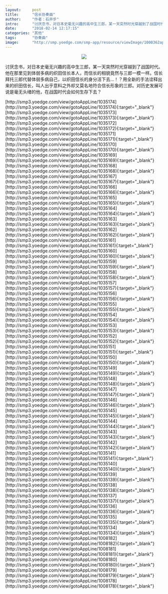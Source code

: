 ```yaml
---
layout:     post
title:      "信长协奏曲"
author:     "作者：石井步"
intro:      "讨厌念书，对日本史毫无兴趣的高中生三郎，某一天突然时光穿越到了战国时代。他在那里见到体弱多病的织田信长本人，而信长的相貌竟然与三郎一模一样。信长拜托三郎代替体弱多病自己，以织田信长的身分活下去…！？用全新的手法诠释出来的织田信长，叫人出乎意料之外却又莫名地符合信长形象的三郎。对历史发展可说是毫无头绪的他，在战国时代会如何生存下去？"
date:       "2018-02-14 12:17:15"
categories: "其他"
tags:       "协奏曲"
image:      "http://smp.yoedge.com/smp-app/resource/viewImage/1000362appline.png"
---
```

<div style="text-align: center">
<p><img src="http://smp.yoedge.com/smp-app/resource/viewImage/1000362appline.png"/></p>
</div>
<p class="post-meta">
<span>讨厌念书，对日本史毫无兴趣的高中生三郎，某一天突然时光穿越到了战国时代。他在那里见到体弱多病的织田信长本人，而信长的相貌竟然与三郎一模一样。信长拜托三郎代替体弱多病自己，以织田信长的身分活下去…！？用全新的手法诠释出来的织田信长，叫人出乎意料之外却又莫名地符合信长形象的三郎。对历史发展可说是毫无头绪的他，在战国时代会如何生存下去？</span>
</p>
[http://smp3.yoedge.com/view/gotoAppLine/1035174](http://smp3.yoedge.com/view/gotoAppLine/1035174){:target="_blank"}
[http://smp3.yoedge.com/view/gotoAppLine/1035173](http://smp3.yoedge.com/view/gotoAppLine/1035173){:target="_blank"}
[http://smp3.yoedge.com/view/gotoAppLine/1035172](http://smp3.yoedge.com/view/gotoAppLine/1035172){:target="_blank"}
[http://smp3.yoedge.com/view/gotoAppLine/1035171](http://smp3.yoedge.com/view/gotoAppLine/1035171){:target="_blank"}
[http://smp3.yoedge.com/view/gotoAppLine/1035170](http://smp3.yoedge.com/view/gotoAppLine/1035170){:target="_blank"}
[http://smp3.yoedge.com/view/gotoAppLine/1035169](http://smp3.yoedge.com/view/gotoAppLine/1035169){:target="_blank"}
[http://smp3.yoedge.com/view/gotoAppLine/1035168](http://smp3.yoedge.com/view/gotoAppLine/1035168){:target="_blank"}
[http://smp3.yoedge.com/view/gotoAppLine/1035167](http://smp3.yoedge.com/view/gotoAppLine/1035167){:target="_blank"}
[http://smp3.yoedge.com/view/gotoAppLine/1035166](http://smp3.yoedge.com/view/gotoAppLine/1035166){:target="_blank"}
[http://smp3.yoedge.com/view/gotoAppLine/1035165](http://smp3.yoedge.com/view/gotoAppLine/1035165){:target="_blank"}
[http://smp3.yoedge.com/view/gotoAppLine/1035164](http://smp3.yoedge.com/view/gotoAppLine/1035164){:target="_blank"}
[http://smp3.yoedge.com/view/gotoAppLine/1035163](http://smp3.yoedge.com/view/gotoAppLine/1035163){:target="_blank"}
[http://smp3.yoedge.com/view/gotoAppLine/1035162](http://smp3.yoedge.com/view/gotoAppLine/1035162){:target="_blank"}
[http://smp3.yoedge.com/view/gotoAppLine/1035161](http://smp3.yoedge.com/view/gotoAppLine/1035161){:target="_blank"}
[http://smp3.yoedge.com/view/gotoAppLine/1035160](http://smp3.yoedge.com/view/gotoAppLine/1035160){:target="_blank"}
[http://smp3.yoedge.com/view/gotoAppLine/1035159](http://smp3.yoedge.com/view/gotoAppLine/1035159){:target="_blank"}
[http://smp3.yoedge.com/view/gotoAppLine/1035158](http://smp3.yoedge.com/view/gotoAppLine/1035158){:target="_blank"}
[http://smp3.yoedge.com/view/gotoAppLine/1035157](http://smp3.yoedge.com/view/gotoAppLine/1035157){:target="_blank"}
[http://smp3.yoedge.com/view/gotoAppLine/1035156](http://smp3.yoedge.com/view/gotoAppLine/1035156){:target="_blank"}
[http://smp3.yoedge.com/view/gotoAppLine/1035155](http://smp3.yoedge.com/view/gotoAppLine/1035155){:target="_blank"}
[http://smp3.yoedge.com/view/gotoAppLine/1035154](http://smp3.yoedge.com/view/gotoAppLine/1035154){:target="_blank"}
[http://smp3.yoedge.com/view/gotoAppLine/1035153](http://smp3.yoedge.com/view/gotoAppLine/1035153){:target="_blank"}
[http://smp3.yoedge.com/view/gotoAppLine/1035152](http://smp3.yoedge.com/view/gotoAppLine/1035152){:target="_blank"}
[http://smp3.yoedge.com/view/gotoAppLine/1035151](http://smp3.yoedge.com/view/gotoAppLine/1035151){:target="_blank"}
[http://smp3.yoedge.com/view/gotoAppLine/1035150](http://smp3.yoedge.com/view/gotoAppLine/1035150){:target="_blank"}
[http://smp3.yoedge.com/view/gotoAppLine/1035149](http://smp3.yoedge.com/view/gotoAppLine/1035149){:target="_blank"}
[http://smp3.yoedge.com/view/gotoAppLine/1035148](http://smp3.yoedge.com/view/gotoAppLine/1035148){:target="_blank"}
[http://smp3.yoedge.com/view/gotoAppLine/1035147](http://smp3.yoedge.com/view/gotoAppLine/1035147){:target="_blank"}
[http://smp3.yoedge.com/view/gotoAppLine/1035146](http://smp3.yoedge.com/view/gotoAppLine/1035146){:target="_blank"}
[http://smp3.yoedge.com/view/gotoAppLine/1035145](http://smp3.yoedge.com/view/gotoAppLine/1035145){:target="_blank"}
[http://smp3.yoedge.com/view/gotoAppLine/1035144](http://smp3.yoedge.com/view/gotoAppLine/1035144){:target="_blank"}
[http://smp3.yoedge.com/view/gotoAppLine/1035143](http://smp3.yoedge.com/view/gotoAppLine/1035143){:target="_blank"}
[http://smp3.yoedge.com/view/gotoAppLine/1035142](http://smp3.yoedge.com/view/gotoAppLine/1035142){:target="_blank"}
[http://smp3.yoedge.com/view/gotoAppLine/1035141](http://smp3.yoedge.com/view/gotoAppLine/1035141){:target="_blank"}
[http://smp3.yoedge.com/view/gotoAppLine/1035140](http://smp3.yoedge.com/view/gotoAppLine/1035140){:target="_blank"}
[http://smp3.yoedge.com/view/gotoAppLine/1035139](http://smp3.yoedge.com/view/gotoAppLine/1035139){:target="_blank"}
[http://smp3.yoedge.com/view/gotoAppLine/1035138](http://smp3.yoedge.com/view/gotoAppLine/1035138){:target="_blank"}
[http://smp3.yoedge.com/view/gotoAppLine/1035137](http://smp3.yoedge.com/view/gotoAppLine/1035137){:target="_blank"}
[http://smp3.yoedge.com/view/gotoAppLine/1035136](http://smp3.yoedge.com/view/gotoAppLine/1035136){:target="_blank"}
[http://smp3.yoedge.com/view/gotoAppLine/1035135](http://smp3.yoedge.com/view/gotoAppLine/1035135){:target="_blank"}
[http://smp3.yoedge.com/view/gotoAppLine/1035134](http://smp3.yoedge.com/view/gotoAppLine/1035134){:target="_blank"}
[http://smp3.yoedge.com/view/gotoAppLine/1008182](http://smp3.yoedge.com/view/gotoAppLine/1008182){:target="_blank"}
[http://smp3.yoedge.com/view/gotoAppLine/1008181](http://smp3.yoedge.com/view/gotoAppLine/1008181){:target="_blank"}
[http://smp3.yoedge.com/view/gotoAppLine/1008180](http://smp3.yoedge.com/view/gotoAppLine/1008180){:target="_blank"}
[http://smp3.yoedge.com/view/gotoAppLine/1008179](http://smp3.yoedge.com/view/gotoAppLine/1008179){:target="_blank"}
[http://smp3.yoedge.com/view/gotoAppLine/1008178](http://smp3.yoedge.com/view/gotoAppLine/1008178){:target="_blank"}


